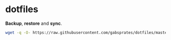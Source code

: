 # dotfiles

**Backup**, **restore** and **sync**.

```bash
wget -q -O- https://raw.githubusercontent.com/gabsprates/dotfiles/master/setup.sh | bash
```

